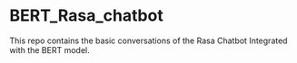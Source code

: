 # BERT_Rasa_chatbot
This repo contains the basic conversations of the Rasa Chatbot Integrated with the BERT model. 

